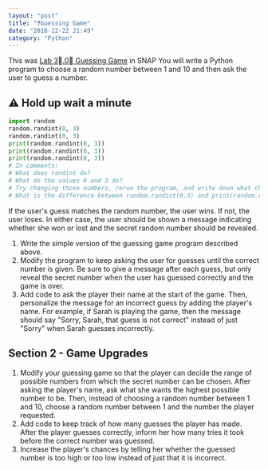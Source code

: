```yaml
---
layout: "post"
title: "❓Guessing Game"
date: "2016-12-22 21:49"
category: "Python"
---
```


This was [Lab 3⃣.0⃣ Guessing Game](http://bsk.education/CS9/snap/2016/10/13/lab-3-0-guessing-game/) in SNAP
You will write a Python program to choose a random number between 1 and 10 and then ask the user to guess a number.


## ⚠️ Hold up wait a minute
```python
import random
random.randint(0, 3)
random.randint(0, 3)
print(random.randint(0, 3))
print(random.randint(0, 3))
print(random.randint(0, 3))
# In comments:
# What does randint do?
# What do the values 0 and 3 do?
# Try changing those numbers, rerun the program, and write down what changed.
# What is the difference between random.randint(0,3) and print(random.randint(0,3))?
```


If the user's guess matches the random number, the user wins. If not, the user loses. In either case, the user should be shown a message indicating whether she won or lost and the secret random number should be revealed.

1. Write the simple version of the guessing game program described above.
2. Modify the program to keep asking the user for guesses until the correct number is given. Be sure to give a message after each guess, but only reveal the secret number when the user has guessed correctly and the game is over.
3. Add code to ask the player their name at the start of the game. Then, personalize the message for an incorrect guess by adding the player's name. For example, if Sarah is playing the game, then the message should say "Sorry, Sarah, that guess is not correct" instead of just "Sorry" when Sarah guesses incorrectly.

## Section 2 - Game Upgrades
1. Modify your guessing game so that the player can decide the range of possible numbers from which the secret number can be chosen. After asking the player's name, ask what she wants the highest possible number to be. Then, instead of choosing a random number between 1 and 10, choose a random number between 1 and the number the player requested.
2. Add code to keep track of how many guesses the player has made. After the player guesses correctly, inform her how many tries it took before the correct number was guessed.
3. Increase the player's chances by telling her whether the guessed number is too high or too low instead of just that it is incorrect.
